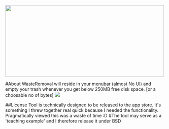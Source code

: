 <img src="WRLogo.png" width="500" height="227"/>

#About
WasteRemoval will reside in your menubar (almost No UI) and empty your trash whenever you get below 250MB free disk space. [or a choosable no of bytes]
	<img src="WRMenubar.png">
	
##License
Tool is technically designed to be released to the app store. It's something I threw together real quick because I needed the functionality. 
Pragmatically viewed this was a waste of time :D
#The tool may serve as a 'teaching example' and I therefore release it under BSD
